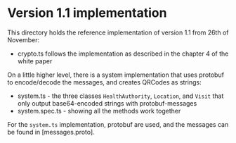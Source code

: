 # Version 1.1 implementation

This directory holds the reference implementation of version 1.1 from 26th of November:
- crypto.ts follows the implementation as described in the chapter 4 of the white paper

On a little higher level, there is a system implementation that uses protobuf to encode/decode the messages, and
 creates QRCodes as strings:
- system.ts - the three classes `HealthAuthority`, `Location`, and `Visit` that only output base64-encoded strings
 with protobuf-messages
- system.spec.ts - showing all the methods work together

For the `system.ts` implementation, protobuf are used, and the messages can be found in [messages.proto].
